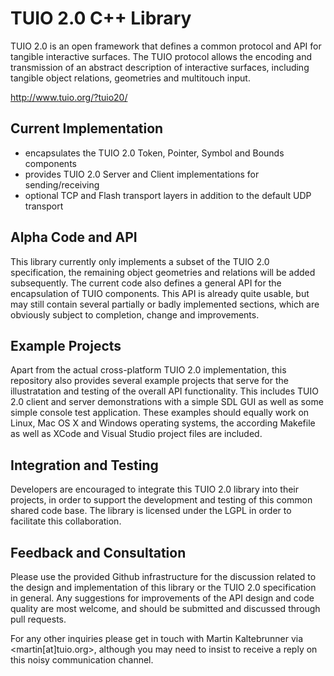 TUIO 2.0 C++ Library
====================

TUIO 2.0 is an open framework that defines a common protocol and API for tangible interactive 
surfaces. The TUIO protocol allows the encoding and transmission of an abstract description of 
interactive surfaces, including tangible object relations, geometries and multitouch input.

http://www.tuio.org/?tuio20/


Current Implementation
----------------------

- encapsulates the TUIO 2.0 Token, Pointer, Symbol and Bounds components 
- provides TUIO 2.0 Server and Client implementations for sending/receiving
- optional TCP and Flash  transport layers in addition to the default UDP transport

Alpha Code and API
------------------

This library currently only implements a subset of the TUIO 2.0 specification, 
the remaining object geometries and relations will be added subsequently.
The current code also defines a general API for the encapsulation of TUIO components.
This API is already quite usable, but may still contain several partially or badly implemented sections,
which are obviously subject to completion, change and improvements.

Example Projects
----------------

Apart from the actual cross-platform TUIO 2.0 implementation, this repository also provides several example
projects that serve for the illustratation and testing of the overall API functionality. This includes TUIO 2.0
client and server demonstrations with a simple SDL GUI as well as some simple console test application.
These examples should equally work on Linux, Mac OS X and Windows operating systems, the according Makefile 
as well as XCode and Visual Studio project files are included.

Integration and Testing
----------------------

Developers are encouraged to integrate this TUIO 2.0 library into their projects,
in order to support the development and testing of this common shared code base.
The library is licensed under the LGPL in order to facilitate this collaboration.


Feedback and Consultation
--------------------------
Please use the provided Github infrastructure for the discussion related to the design 
and implementation of this library or the TUIO 2.0 specification in general. 
Any suggestions for improvements of the API design and code quality are most welcome, 
and should be submitted and discussed through pull requests. 

For any other inquiries please get in touch with Martin Kaltebrunner via <martin[at]tuio.org>,
although you may need to insist to receive a reply on this noisy communication channel.

